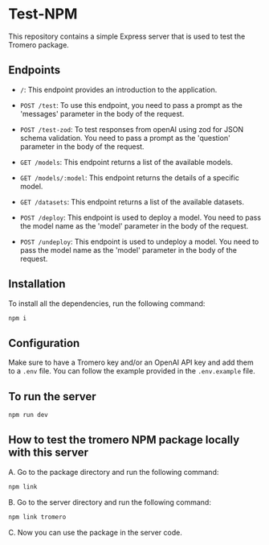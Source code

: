 # Test-NPM

This repository contains a simple Express server that is used to test the Tromero package.

## Endpoints

- `/`: This endpoint provides an introduction to the application.

- `POST /test`: To use this endpoint, you need to pass a prompt as the 'messages' parameter in the body of the request.

- `POST /test-zod`: To test responses from openAI using zod for JSON schema validation. You need to pass a prompt as the 'question' parameter in the body of the request.

- `GET /models`: This endpoint returns a list of the available models.

- `GET /models/:model`: This endpoint returns the details of a specific model.

- `GET /datasets`: This endpoint returns a list of the available datasets.

- `POST /deploy`: This endpoint is used to deploy a model. You need to pass the model name as the 'model' parameter in the body of the request.

- `POST /undeploy`: This endpoint is used to undeploy a model. You need to pass the model name as the 'model' parameter in the body of the request.

## Installation

To install all the dependencies, run the following command:

```bash
npm i
```

## Configuration

Make sure to have a Tromero key and/or an OpenAI API key and add them to a `.env` file. You can follow the example provided in the `.env.example` file.

## To run the server

```bash
npm run dev
```

## How to test the tromero NPM package locally with this server

A. Go to the package directory and run the following command:

```bash
npm link
```

B. Go to the server directory and run the following command:

```bash
npm link tromero
```

C. Now you can use the package in the server code.
